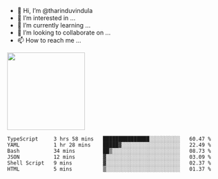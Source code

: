 - 👋 Hi, I’m @tharinduvindula
- 👀 I’m interested in ...
- 🌱 I’m currently learning ...
- 💞️ I’m looking to collaborate on ...
- 📫 How to reach me ...

<!---
tharinduvindula/tharinduvindula is a ✨ special ✨ repository because its `README.md` (this file) appears on your GitHub profile.
You can click the Preview link to take a look at your changes.
--->

<img height="180em" src="https://github-readme-stats.vercel.app/api?username=tharinduvindula&show_icons=true&hide_border=false&&count_private=true&include_all_commits=true" />


<!--START_SECTION:waka-->

```text
TypeScript     3 hrs 58 mins   ███████████████░░░░░░░░░░   60.47 %
YAML           1 hr 28 mins    █████▓░░░░░░░░░░░░░░░░░░░   22.49 %
Bash           34 mins         ██▒░░░░░░░░░░░░░░░░░░░░░░   08.73 %
JSON           12 mins         ▓░░░░░░░░░░░░░░░░░░░░░░░░   03.09 %
Shell Script   9 mins          ▓░░░░░░░░░░░░░░░░░░░░░░░░   02.37 %
HTML           5 mins          ▒░░░░░░░░░░░░░░░░░░░░░░░░   01.37 %
```

<!--END_SECTION:waka-->
